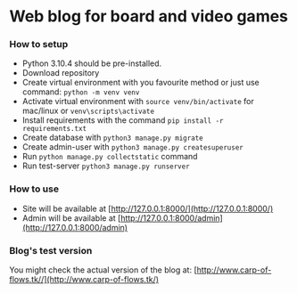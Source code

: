 # Web blog for board and video games 


### How to setup

- Python 3.10.4 should be pre-installed.
- Download repository
- Create virtual environment with you favourite method or just use command: `python -m venv venv`
- Activate virtual environment with `source venv/bin/activate` for mac/linux or `venv\scripts\activate`
- Install requirements with the command `pip install -r requirements.txt`
- Create database with `python3 manage.py migrate`
- Create admin-user with `python3 manage.py createsuperuser`
- Run `python manage.py collectstatic` command
- Run test-server `python3 manage.py runserver`


### How to use

- Site will be available at [http://127.0.0.1:8000/](http://127.0.0.1:8000/)
- Admin will be available at [http://127.0.0.1:8000/admin](http://127.0.0.1:8000/admin)

### Blog's test version

You might check the actual version of the blog at:
[http://www.carp-of-flows.tk//](http://www.carp-of-flows.tk/)